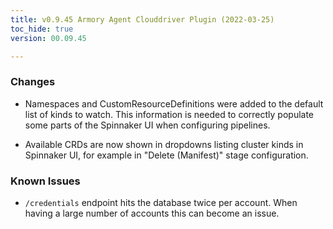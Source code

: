 ```yaml
---
title: v0.9.45 Armory Agent Clouddriver Plugin (2022-03-25)
toc_hide: true
version: 00.09.45

---
```


### Changes

* Namespaces and CustomResourceDefinitions were added to the default list of kinds to watch. This information is needed to correctly populate some parts of the Spinnaker UI when configuring pipelines.

* Available CRDs are now shown in dropdowns listing cluster kinds in Spinnaker UI, for example in "Delete (Manifest)" stage configuration.

### Known Issues

* `/credentials` endpoint hits the database twice per account. When having a large number of accounts this can become an issue.
